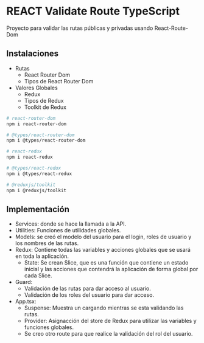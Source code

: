 # REACT Validate Route TypeScript

Proyecto para validar las rutas públicas y privadas usando React-Route-Dom

## Instalaciones

- Rutas
  - React Router Dom
  - Tipos de React Router Dom
- Valores Globales
  - Redux
  - Tipos de Redux
  - Toolkit de Redux

```sh
# react-router-dom
npm i react-router-dom

# @types/react-router-dom
npm i @types/react-router-dom

# react-redux
npm i react-redux

# @types/react-redux
npm i @types/react-redux

# @reduxjs/toolkit
npm i @reduxjs/toolkit
```

## Implementación

- Services: donde se hace la llamada a la API.
- Utilities: Funciones de utilidades globales.
- Models: se creó el modelo del usuario para el login, roles de usuario y los nombres de las rutas.
- Redux: Contiene todas las variables y acciones globales que se usará en toda la aplicación.
  - State: Se crean Slice, que es una función que contiene un estado inicial y las acciones que contendrá la aplicación de forma global por cada Slice.
- Guard:
  - Validación de las rutas para dar acceso al usuario.
  - Validación de los roles del usuario para dar acceso.
- App.tsx:
  - Suspense: Muestra un cargando mientras se esta validando las rutas.
  - Provider: Asignacción del store de Redux para utilizar las variables y funciones globales.
  - Se creo otro route para que realice la validación del rol del usuario.
